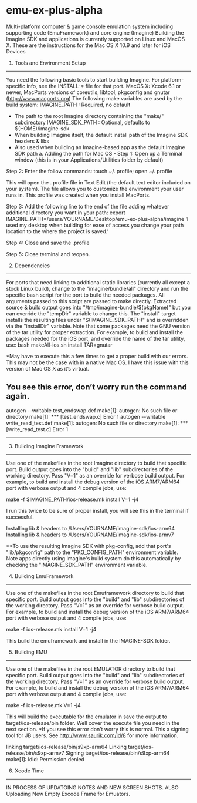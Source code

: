 # emu-ex-plus-alpha
Multi-platform computer &amp; game console emulation system including supporting code (EmuFramework) and core engine (Imagine)
Building the Imagine SDK and applications is currently supported on Linux and MacOS X.
These are the instructions for the Mac OS X 10.9 and later for iOS Devices 

1. Tools and Environment Setup
-----------------------------
You need the following basic tools to start building Imagine. For platform-specific info, see the INSTALL-* file for that port.
MacOS X: Xcode 6.1 or newer, MacPorts versions of coreutils, libtool, pkgconfig and gnutar (http://www.macports.org)
The following make variables are used by the build system:
IMAGINE_PATH : Required, no default
 - The path to the root Imagine directory containing the "make/" subdirectory
IMAGINE_SDK_PATH : Optional, defaults to $(HOME)/imagine-sdk
 - When building Imagine itself, the default install path of the Imagine SDK headers & libs
 - Also used when building an Imagine-based app as the default Imagine SDK path
	a. Adding the path for Mac OS -
	Step 1: Open up a Terminal window (this is in your Applications/Utilities folder by default)

Step 2: Enter the follow commands:
touch ~/. profile; open ~/. profile

This will open the . profile file in Text Edit (the default text editor included on your system). The file allows you to customize the environment your user runs in. This profile was created when you install MacPorts.

Step 3: Add the following line to the end of the file adding whatever additional directory you want in your path:
export  IMAGINE_PATH=/users/YOURNAME/Desktop/emu-ex-plus-alpha/imagine
‘I used my desktop when building for ease of access you change your path location to the where the project is saved.’

Step 4: Close and save the .profile

Step 5:  Close terminal and reopen.

2. Dependencies
-----------------------------
For ports that need linking to additional static libraries (currently all except a stock Linux build), change to the "imagine/bundle/all" directory and run the specific bash script for the port to build the needed packages. All arguments passed to this script are passed to make directly. Extracted source & build output goes into "/tmp/imagine-bundle/$(pkgName)" but you can override the "tempDir" variable to change this. The "install" target installs the resulting files under "$(IMAGINE_SDK_PATH)" and is overridden via the "installDir" variable. Note that some packages need the GNU version of the tar utility for proper extraction.
For example, to build and install the packages needed for the iOS port, and override the name of the tar utility, use:
bash makeAll-ios.sh install TAR=gnutar 

*May have to execute this a few times to get a proper build with our errors. This may not be the case with in a native Mac OS. I have this issue with this version of Mac OS X as it’s virtual. 

You see this error, don’t worry run the command again.
-----------------------------
autogen --writable test_endswap.def
make[1]: autogen: No such file or directory
make[1]: *** [test_endswap.c] Error 1
autogen --writable write_read_test.def
make[1]: autogen: No such file or directory
make[1]: *** [write_read_test.c] Error 1

-----------------------------
3. Building Imagine Framework
-----------------------------
Use one of the makefiles in the root Imagine directory to build that specific port. Build output goes into the "build" and "lib" subdirectories of the working directory. Pass "V=1" as an override for verbose build output. For example, to build and install the debug version of the iOS ARM7/ARM64 port with verbose output and 4 compile jobs, use:

make -f $IMAGINE_PATH/ios-release.mk install V=1 -j4

I run this twice to be sure of proper install, you will see this in the terminal if successful.

Installing lib & headers to /Users/YOURNAME/imagine-sdk/ios-arm64
Installing lib & headers to /Users/YOURNAME/imagine-sdk/ios-armv7

**To use the resulting Imagine SDK with pkg-config, add that port's "lib/pkgconfig" path to the "PKG_CONFIG_PATH" environment variable. Note apps directly using Imagine's build system do this automatically by checking the "IMAGINE_SDK_PATH" environment variable.

4. Building EmuFramework
-----------------------------
Use one of the makefiles in the root Emuframework directory to build that specific port. Build output goes into the "build" and "lib" subdirectories of the working directory. Pass "V=1" as an override for verbose build output. For example, to build and install the debug version of the iOS ARM7/ARM64 port with verbose output and 4 compile jobs, use:

make -f ios-release.mk install V=1 -j4

This build the emuframework and install in the IMAGINE-SDK folder.

5. Building EMU
-----------------------------
Use one of the makefiles in the root EMULATOR directory to build that specific port. Build output goes into the "build" and "lib" subdirectories of the working directory. Pass "V=1" as an override for verbose build output. For example, to build and install the debug version of the iOS ARM7/ARM64 port with verbose output and 4 compile jobs, use:

make -f ios-release.mk V=1 -j4

This will build the executable for the emulator in save the output to target/ios-release/bin folder.
Well cover the execute file you need in the next section.
*If you see this error don’t worry this is normal. This a signing tool for JB users. 
See http://www.saurik.com/id/8 for more information.

linking target/ios-release/bin/s9xp-arm64
Linking target/ios-release/bin/s9xp-armv7
Signing target/ios-release/bin/s9xp-arm64
make[1]: ldid: Permission denied

6. Xcode Time
-----------------------------
IN PROCESS OF UPDATOING NOTES AND NEW SCREEN SHOTS. 
ALSO Uploading New Empty Excode Frame for Emuators.

